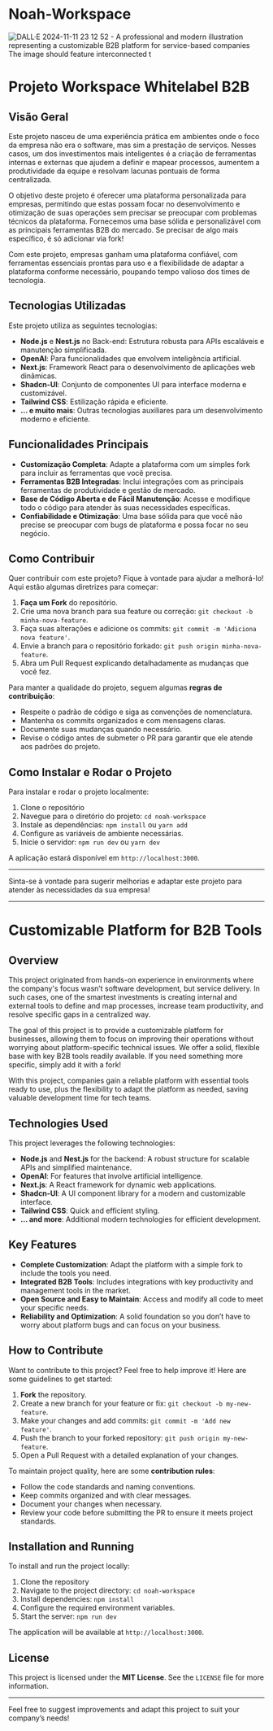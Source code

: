 # Noah-Workspace

![DALL·E 2024-11-11 23 12 52 - A professional and modern illustration representing a customizable B2B platform for service-based companies  The image should feature interconnected t](https://github.com/user-attachments/assets/0c180462-5ea5-409a-b5a8-448f9443b29e)


# Projeto Workspace Whitelabel B2B

## Visão Geral

Este projeto nasceu de uma experiência prática em ambientes onde o foco da empresa não era o software, mas sim a prestação de serviços. Nesses casos, um dos investimentos mais inteligentes é a criação de ferramentas internas e externas que ajudem a definir e mapear processos, aumentem a produtividade da equipe e resolvam lacunas pontuais de forma centralizada.

O objetivo deste projeto é oferecer uma plataforma personalizada para empresas, permitindo que estas possam focar no desenvolvimento e otimização de suas operações sem precisar se preocupar com problemas técnicos da plataforma. Fornecemos uma base sólida e personalizável com as principais ferramentas B2B do mercado. Se precisar de algo mais específico, é só adicionar via fork!

Com este projeto, empresas ganham uma plataforma confiável, com ferramentas essenciais prontas para uso e a flexibilidade de adaptar a plataforma conforme necessário, poupando tempo valioso dos times de tecnologia.

## Tecnologias Utilizadas

Este projeto utiliza as seguintes tecnologias:

- **Node.js** e **Nest.js** no Back-end: Estrutura robusta para APIs escaláveis e manutenção simplificada.
- **OpenAI**: Para funcionalidades que envolvem inteligência artificial.
- **Next.js**: Framework React para o desenvolvimento de aplicações web dinâmicas.
- **Shadcn-UI**: Conjunto de componentes UI para interface moderna e customizável.
- **Tailwind CSS**: Estilização rápida e eficiente.
- **... e muito mais**: Outras tecnologias auxiliares para um desenvolvimento moderno e eficiente.

## Funcionalidades Principais

- **Customização Completa**: Adapte a plataforma com um simples fork para incluir as ferramentas que você precisa.
- **Ferramentas B2B Integradas**: Inclui integrações com as principais ferramentas de produtividade e gestão de mercado.
- **Base de Código Aberta e de Fácil Manutenção**: Acesse e modifique todo o código para atender às suas necessidades específicas.
- **Confiabilidade e Otimização**: Uma base sólida para que você não precise se preocupar com bugs de plataforma e possa focar no seu negócio.

## Como Contribuir

Quer contribuir com este projeto? Fique à vontade para ajudar a melhorá-lo! Aqui estão algumas diretrizes para começar:

1. **Faça um Fork** do repositório.
2. Crie uma nova branch para sua feature ou correção: `git checkout -b minha-nova-feature`.
3. Faça suas alterações e adicione os commits: `git commit -m 'Adiciona nova feature'`.
4. Envie a branch para o repositório forkado: `git push origin minha-nova-feature`.
5. Abra um Pull Request explicando detalhadamente as mudanças que você fez.

Para manter a qualidade do projeto, seguem algumas **regras de contribuição**:
- Respeite o padrão de código e siga as convenções de nomenclatura.
- Mantenha os commits organizados e com mensagens claras.
- Documente suas mudanças quando necessário.
- Revise o código antes de submeter o PR para garantir que ele atende aos padrões do projeto.

## Como Instalar e Rodar o Projeto

Para instalar e rodar o projeto localmente:

1. Clone o repositório
2. Navegue para o diretório do projeto: `cd noah-workspace`
3. Instale as dependências: `npm install` ou `yarn add`
4. Configure as variáveis de ambiente necessárias.
5. Inicie o servidor: `npm run dev` ou `yarn dev`

A aplicação estará disponível em `http://localhost:3000`.

---

Sinta-se à vontade para sugerir melhorias e adaptar este projeto para atender às necessidades da sua empresa!

---

# Customizable Platform for B2B Tools

## Overview

This project originated from hands-on experience in environments where the company's focus wasn’t software development, but service delivery. In such cases, one of the smartest investments is creating internal and external tools to define and map processes, increase team productivity, and resolve specific gaps in a centralized way.

The goal of this project is to provide a customizable platform for businesses, allowing them to focus on improving their operations without worrying about platform-specific technical issues. We offer a solid, flexible base with key B2B tools readily available. If you need something more specific, simply add it with a fork!

With this project, companies gain a reliable platform with essential tools ready to use, plus the flexibility to adapt the platform as needed, saving valuable development time for tech teams.

## Technologies Used

This project leverages the following technologies:

- **Node.js** and **Nest.js** for the backend: A robust structure for scalable APIs and simplified maintenance.
- **OpenAI**: For features that involve artificial intelligence.
- **Next.js**: A React framework for dynamic web applications.
- **Shadcn-UI**: A UI component library for a modern and customizable interface.
- **Tailwind CSS**: Quick and efficient styling.
- **... and more**: Additional modern technologies for efficient development.

## Key Features

- **Complete Customization**: Adapt the platform with a simple fork to include the tools you need.
- **Integrated B2B Tools**: Includes integrations with key productivity and management tools in the market.
- **Open Source and Easy to Maintain**: Access and modify all code to meet your specific needs.
- **Reliability and Optimization**: A solid foundation so you don’t have to worry about platform bugs and can focus on your business.

## How to Contribute

Want to contribute to this project? Feel free to help improve it! Here are some guidelines to get started:

1. **Fork** the repository.
2. Create a new branch for your feature or fix: `git checkout -b my-new-feature`.
3. Make your changes and add commits: `git commit -m 'Add new feature'`.
4. Push the branch to your forked repository: `git push origin my-new-feature`.
5. Open a Pull Request with a detailed explanation of your changes.

To maintain project quality, here are some **contribution rules**:
- Follow the code standards and naming conventions.
- Keep commits organized and with clear messages.
- Document your changes when necessary.
- Review your code before submitting the PR to ensure it meets project standards.

## Installation and Running

To install and run the project locally:

1. Clone the repository
2. Navigate to the project directory: `cd noah-workspace`
3. Install dependencies: `npm install`
4. Configure the required environment variables.
5. Start the server: `npm run dev`

The application will be available at `http://localhost:3000`.

## License

This project is licensed under the **MIT License**. See the `LICENSE` file for more information.

---

Feel free to suggest improvements and adapt this project to suit your company’s needs!
